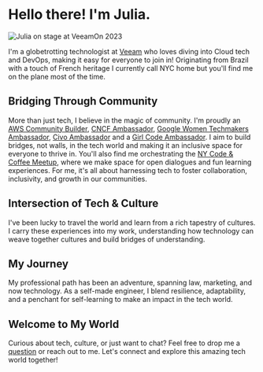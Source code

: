 # Hello there! I'm Julia.

![Julia on stage at VeeamOn 2023](https://blog-imgs-23.s3.amazonaws.com/veeamon23.jpeg)

I'm a globetrotting technologist at [Veeam](https://www.veeam.com/) who loves diving into Cloud tech and DevOps, making it easy for everyone to join in! Originating from Brazil with a touch of French heritage I currently call NYC home but you'll find me on the plane most of the time.

## Bridging Through Community
More than just tech, I believe in the magic of community. I'm proudly an [AWS Community Builder](https://aws.amazon.com/developer/community/community-builders/community-builders-directory/), [CNCF Ambassador](https://www.cncf.io/people/ambassadors/?_sft_lf-country=us&_sft_lf-expertise=non-technical&p=julia-furst-morgado), [Google Women Techmakers Ambassador](https://developers.google.com/womentechmakers), [Civo Ambassador](https://www.civo.com/ambassadors) and a [Girl Code Ambassador](https://www.girl-code.co.uk/). I aim to build bridges, not walls, in the tech world and making it an inclusive space for everyone to thrive in. You'll also find me orchestrating the [NY Code & Coffee Meetup](https://www.newyorkcodeandcoffee.com/), where we make space for open dialogues and fun learning experiences. For me, it's all about harnessing tech to foster collaboration, inclusivity, and growth in our communities.

## Intersection of Tech & Culture
I've been lucky to travel the world and learn from a rich tapestry of cultures. I carry these experiences into my work, understanding how technology can weave together cultures and build bridges of understanding.

## My Journey
My professional path has been an adventure, spanning law, marketing, and now technology. As a self-made engineer, I blend resilience, adaptability, and a penchant for self-learning to make an impact in the tech world.

## Welcome to My World
Curious about tech, culture, or just want to chat? Feel free to drop me a [question](/ama/) or reach out to me. Let's connect and explore this amazing tech world together!